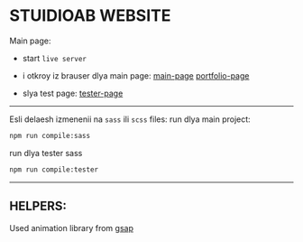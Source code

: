 # STUIDIOAB WEBSITE
Main page:
 - start `live server`
 - i otkroy iz brauser dlya main page:
 [main-page](htt1p://127.0.0.1:5500/Art-studio/src/html/main.html)
 [portfolio-page](http://127.0.0.1:5500/Art-studio/src/html/portfolio.html)

 - slya test page:
[tester-page](http://127.0.0.1:5500/Art-studio/src/tester/scroll_circle/index.html)

***

Esli delaesh izmenenii na `sass` ili `scss` files:
run dlya main project:
```sh
npm run compile:sass
```

run dlya tester sass
```sh
npm run compile:tester
```


***
## HELPERS:
Used animation library from [gsap](https://gsap.com)